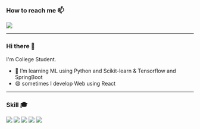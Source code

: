 ### How to reach me 📫
<p>
<a href="mailto:dldnjscks133@gmail.com"><img src="https://img.shields.io/badge/-dldnjscks133@gmail.com-orange?logo=Gmail&logoColor=white"/></a> 

--- 

### Hi there 👋 
I'm College Student.  
- 🌱 I’m learning ML using Python and Scikit-learn & Tensorflow and SpringBoot
- 😄 sometimes I develop Web using React

---

### Skill 🎓
<img src="https://img.shields.io/badge/-python-blue?style=python&logo=python&logoColor=white"/> <img src="https://img.shields.io/badge/-react-color?&logo=React&logoColor=black&color=61DAFB"/> <img src="https://img.shields.io/badge/-Redux-color?message=React&logo=Redux&logoColor=white&color=764ABC"/> <img src="https://img.shields.io/badge/-scikit_learn-color?message=React&logo=scikit-learn&logoColor=white&color=F7931E"/> <img src="https://img.shields.io/badge/-SpringBoot-green?logo=springboot">
<!--
---
### Baekjoon badge 🎮
<img src="http://mazassumnida.wtf/api/v2/generate_badge?boj=dldnjscks19"/>
-->

<!--
**wonchan-lee/wonchan-lee** is a ✨ _special_ ✨ repository because its `README.md` (this file) appears on your GitHub profile.

Here are some ideas to get you started:

- 🔭 I’m currently working on ...
- 🌱 I’m currently learning ...
- 👯 I’m looking to collaborate on ...
- 🤔 I’m looking for help with ...
- 💬 Ask me about ...
- 📫 How to reach me: ...
- 😄 Pronouns: ...
- ⚡ Fun fact: ...
-->
